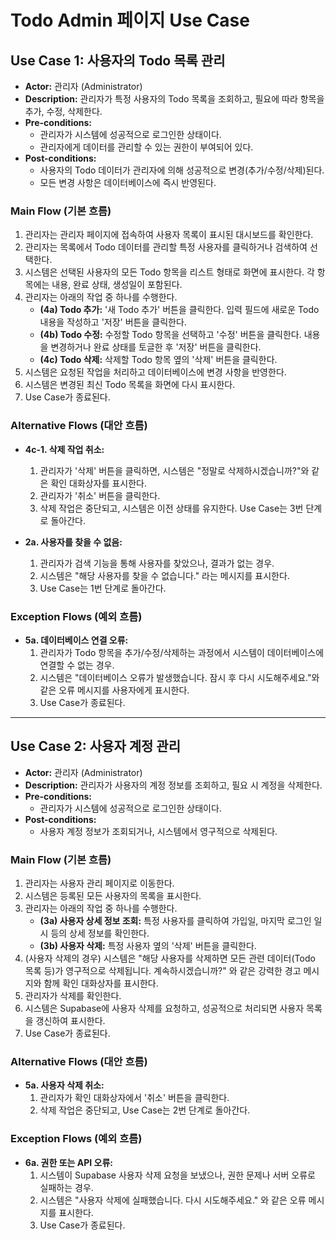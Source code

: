 # Todo Admin 페이지 Use Case

## Use Case 1: 사용자의 Todo 목록 관리

- **Actor:** 관리자 (Administrator)
- **Description:** 관리자가 특정 사용자의 Todo 목록을 조회하고, 필요에 따라 항목을 추가, 수정, 삭제한다.
- **Pre-conditions:**
  - 관리자가 시스템에 성공적으로 로그인한 상태이다.
  - 관리자에게 데이터를 관리할 수 있는 권한이 부여되어 있다.
- **Post-conditions:**
  - 사용자의 Todo 데이터가 관리자에 의해 성공적으로 변경(추가/수정/삭제)된다.
  - 모든 변경 사항은 데이터베이스에 즉시 반영된다.

### Main Flow (기본 흐름)

1.  관리자는 관리자 페이지에 접속하여 사용자 목록이 표시된 대시보드를 확인한다.
2.  관리자는 목록에서 Todo 데이터를 관리할 특정 사용자를 클릭하거나 검색하여 선택한다.
3.  시스템은 선택된 사용자의 모든 Todo 항목을 리스트 형태로 화면에 표시한다. 각 항목에는 내용, 완료 상태, 생성일이 포함된다.
4.  관리자는 아래의 작업 중 하나를 수행한다.
    - **(4a) Todo 추가:** '새 Todo 추가' 버튼을 클릭한다. 입력 필드에 새로운 Todo 내용을 작성하고 '저장' 버튼을 클릭한다.
    - **(4b) Todo 수정:** 수정할 Todo 항목을 선택하고 '수정' 버튼을 클릭한다. 내용을 변경하거나 완료 상태를 토글한 후 '저장' 버튼을 클릭한다.
    - **(4c) Todo 삭제:** 삭제할 Todo 항목 옆의 '삭제' 버튼을 클릭한다.
5.  시스템은 요청된 작업을 처리하고 데이터베이스에 변경 사항을 반영한다.
6.  시스템은 변경된 최신 Todo 목록을 화면에 다시 표시한다.
7.  Use Case가 종료된다.

### Alternative Flows (대안 흐름)

- **4c-1. 삭제 작업 취소:**
  1.  관리자가 '삭제' 버튼을 클릭하면, 시스템은 "정말로 삭제하시겠습니까?"와 같은 확인 대화상자를 표시한다.
  2.  관리자가 '취소' 버튼을 클릭한다.
  3.  삭제 작업은 중단되고, 시스템은 이전 상태를 유지한다. Use Case는 3번 단계로 돌아간다.

- **2a. 사용자를 찾을 수 없음:**
  1.  관리자가 검색 기능을 통해 사용자를 찾았으나, 결과가 없는 경우.
  2.  시스템은 "해당 사용자를 찾을 수 없습니다." 라는 메시지를 표시한다.
  3.  Use Case는 1번 단계로 돌아간다.

### Exception Flows (예외 흐름)

- **5a. 데이터베이스 연결 오류:**
  1.  관리자가 Todo 항목을 추가/수정/삭제하는 과정에서 시스템이 데이터베이스에 연결할 수 없는 경우.
  2.  시스템은 "데이터베이스 오류가 발생했습니다. 잠시 후 다시 시도해주세요."와 같은 오류 메시지를 사용자에게 표시한다.
  3.  Use Case가 종료된다.

---

## Use Case 2: 사용자 계정 관리

- **Actor:** 관리자 (Administrator)
- **Description:** 관리자가 사용자의 계정 정보를 조회하고, 필요 시 계정을 삭제한다.
- **Pre-conditions:**
  - 관리자가 시스템에 성공적으로 로그인한 상태이다.
- **Post-conditions:**
  - 사용자 계정 정보가 조회되거나, 시스템에서 영구적으로 삭제된다.

### Main Flow (기본 흐름)

1.  관리자는 사용자 관리 페이지로 이동한다.
2.  시스템은 등록된 모든 사용자의 목록을 표시한다.
3.  관리자는 아래의 작업 중 하나를 수행한다.
    - **(3a) 사용자 상세 정보 조회:** 특정 사용자를 클릭하여 가입일, 마지막 로그인 일시 등의 상세 정보를 확인한다.
    - **(3b) 사용자 삭제:** 특정 사용자 옆의 '삭제' 버튼을 클릭한다.
4.  (사용자 삭제의 경우) 시스템은 "해당 사용자를 삭제하면 모든 관련 데이터(Todo 목록 등)가 영구적으로 삭제됩니다. 계속하시겠습니까?" 와 같은 강력한 경고 메시지와 함께 확인 대화상자를 표시한다.
5.  관리자가 삭제를 확인한다.
6.  시스템은 Supabase에 사용자 삭제를 요청하고, 성공적으로 처리되면 사용자 목록을 갱신하여 표시한다.
7.  Use Case가 종료된다.

### Alternative Flows (대안 흐름)

- **5a. 사용자 삭제 취소:**
  1.  관리자가 확인 대화상자에서 '취소' 버튼을 클릭한다.
  2.  삭제 작업은 중단되고, Use Case는 2번 단계로 돌아간다.

### Exception Flows (예외 흐름)

- **6a. 권한 또는 API 오류:**
  1.  시스템이 Supabase 사용자 삭제 요청을 보냈으나, 권한 문제나 서버 오류로 실패하는 경우.
  2.  시스템은 "사용자 삭제에 실패했습니다. 다시 시도해주세요." 와 같은 오류 메시지를 표시한다.
  3.  Use Case가 종료된다.
